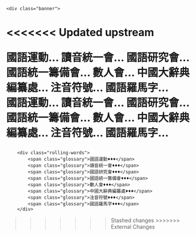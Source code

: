     <div class="banner">
<<<<<<< Updated upstream
	  <p class="bannerContents">
        <div class="rolling-words1">
            <span class="glossary">國語運動...</span>
			<span class="glossary">讀音統一會...</span>
			<span class="glossary">國語研究會...</span>
            <span class="glossary">國語統一籌備會...</span>
            <span class="glossary">數人會...</span>
			<span class="glossary">中國大辭典編纂處...</span>
			<span class="glossary">注音符號...</span>
			<span class="glossary">國語羅馬字...</span>
        </div>
        <div class="rolling-words2">
            <span class="glossary">國語運動...</span>
			<span class="glossary">讀音統一會...</span>
			<span class="glossary">國語研究會...</span>
            <span class="glossary">國語統一籌備會...</span>
            <span class="glossary">數人會...</span>
			<span class="glossary">中國大辭典編纂處...</span>
			<span class="glossary">注音符號...</span>
			<span class="glossary">國語羅馬字...</span>
        </div>
	  </p>
=======
        <div class="rolling-words">
            <span class="glossary">國語運動♦♦♦</span>
			<span class="glossary">讀音統一會♦♦♦</span>
			<span class="glossary">國語研究會♦♦♦</span>
            <span class="glossary">國語統一籌備會♦♦♦</span>
            <span class="glossary">數人會♦♦♦</span>
			<span class="glossary">中國大辭典編纂處♦♦♦</span>
			<span class="glossary">注音符號♦♦♦</span>
			<span class="glossary">國語羅馬字♦♦♦</span>
		</div>	
>>>>>>> Stashed changes
    </div>
    <script src="{{ site.baseurl }}/assets/js/scrolling_banner_script.js"></script>>>>>>>> External Changes

